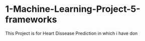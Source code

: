 # 1-Machine-Learning-Project-5-frameworks
 This Project is for Heart Dissease Prediction in which i have don
